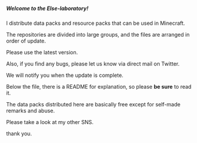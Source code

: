 <h5>Welcome to the Else-laboratory!</h5>

I distribute data packs and resource packs that can be used in Minecraft.

The repositories are divided into large groups, and the files are arranged in order of update.

Please use the latest version.

Also, if you find any bugs, please let us know via direct mail on Twitter.

We will notify you when the update is complete.

Below the file, there is a README for explanation, so please **be sure** to read it.

The data packs distributed here are basically free except for self-made remarks and abuse.

Please take a look at my other SNS.

thank you.
